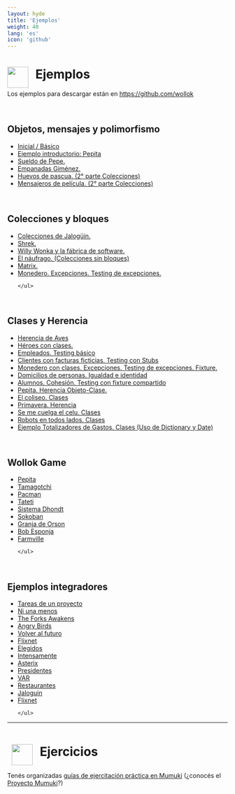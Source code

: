 ```yaml
---
layout: hyde
title: 'Ejemplos'
weight: 40
lang: 'es'
icon: 'github'
---
```



<div class="container">
<h1>
<img src="/images/github-octocat.svg" align="left" height="48" width="48" style="padding: 0px;"/>
&nbsp;&nbsp;Ejemplos
</h1>
</div>

<div class="container">
<p>Los ejemplos para descargar están en
<a href="https://github.com/wollok">https://github.com/wollok</a>
</p>
</div>

<div class="container">
    <br>
</div>

<div class="container">
    <h2>
        Objetos, mensajes y polimorfismo
    </h2>
</div>

<div class="container">
    <ul class="list-group">
    <li class="list-group-item"><a href="https://github.com/wollok/initialLearning">Inicial / Básico</a></li>
    <li class="list-group-item"><a href="https://github.com/wollok/introPepita">Ejemplo introductorio: Pepita</a></li>
    <li class="list-group-item"><a href="https://github.com/wollok/PolimorfismoSueldoDePepe">Sueldo de Pepe. </a></li>
    <li class="list-group-item"><a href="https://github.com/wollok/polimorfismoEmpanadasGimenez">Empanadas Giménez.</a></li>
    <li class="list-group-item"><a href="https://github.com/wollok/polimorfismoColeccionesHuevosDePascua">Huevos de pascua. (2° parte Colecciones)</a></li>
    <li class="list-group-item"><a href="https://github.com/wollok/polimorfismoColeccionesMensajerosDePelicula">Mensajeros de película. (2° parte Colecciones)</a></li>
    </ul>
</div>

<div class="container">
    <br>
</div>

<div class="container">
    <h2>
        Colecciones y bloques
    </h2>
</div>

<div class="container">
    <ul class="list-group">
    <li class="list-group-item"><a href="https://github.com/wollok/coleccionesBloquesJaloguin">Colecciones de Jalogüin. </a></li>
    <li class="list-group-item"><a href="https://github.com/wollok/heroesConObjetos">Shrek. </a></li>
    <li class="list-group-item"><a href="https://github.com/wollok/coleccionesWillyWonka">Willy Wonka y la fábrica de software.</a></li>
    <li class="list-group-item"><a href="https://github.com/wollok/coleccionesSinBloquesNaufrago">El náufrago. (Colecciones sin bloques)</a></li>
    <li class="list-group-item"><a href="https://github.com/wollok/ColeccionesMatrixElElegido">Matrix. </a></li>
    <li class="list-group-item"><a href="https://github.com/wollok/excepcionesMonedero">Monedero. Excepciones. Testing de excepciones.</a></li>

    </ul>
</div>

<div class="container">
    <br>
</div>

<div class="container">
<h2>
Clases y Herencia
</h2>
</div>

<div class="container">
    <ul class="list-group">
    <li class="list-group-item"><a href="https://github.com/wollok/herenciaAvesPepita">Herencia de Aves</a></li>
    <li class="list-group-item"><a href="https://github.com/wollok/heroesConClases">Héroes con clases.</a></li>
    <li class="list-group-item"><a href="https://github.com/wollok/testingEmpleados">Empleados. Testing básico</a></li>
    <li class="list-group-item"><a href="https://github.com/wollok/testingClienteStub">Clientes con facturas ficticias. Testing con Stubs</a></li>
    <li class="list-group-item"><a href="https://github.com/wollok/excepcionesMonederoClases">Monedero con clases. Excepciones. Testing de excepciones. Fixture.</a></li>
    <li class="list-group-item"><a href="https://github.com/wollok/igualdadIdentidadDomicilios">Domicilios de personas. Igualdad e identidad</a></li>
    <li class="list-group-item"><a href="https://github.com/wollok/cohesionAlumnos">Alumnos. Cohesión. Testing con fixture compartido</a></li>
    <li class="list-group-item"><a href="https://github.com/wollok/herenciaPepitaWKO">Pepita. Herencia Objeto-Clase.</a></li>
    <li class="list-group-item"><a href="https://github.com/wollok/clasesColiseo">El coliseo. Clases</a></li>
    <li class="list-group-item"><a href="https://github.com/wollok/herenciaLegoLaPrimavera">Primavera. Herencia</a></li>
    <li class="list-group-item"><a href="https://github.com/wollok/clasesElCelu">Se me cuelga el celu. Clases</a></li>
    <li class="list-group-item"><a href="https://github.com/wollok/clasesBots">Robots en todos lados. Clases</a></li>
    <li class="list-group-item"><a href="https://github.com/wollok/dictionaryTotales">Ejemplo Totalizadores de Gastos. Clases (Uso de Dictionary y Date)</a></li>
    </ul>
</div>

<div class="container">
    <br>
</div>

<div class="container">
<h2>
Wollok Game
</h2>
</div>

<div class="container">
    <ul class="list-group">
    <li class="list-group-item"><a href="https://github.com/wollok/pepitaGame">Pepita</a></li>
    <li class="list-group-item"><a href="https://github.com/wollok/tamagotchiGameComposicion">Tamagotchi</a></li>
    <li class="list-group-item"><a href="https://github.com/wollok/pacmanBasicGame">Pacman</a></li>
    <li class="list-group-item"><a href="https://github.com/wollok/Tateti-Game">Tateti</a></li>
    <li class="list-group-item"><a href="https://github.com/wollok/ejemploDhondt-Game">Sistema Dhondt</a></li>
    <li class="list-group-item"><a href="https://github.com/wollok/sokobanGame">Sokoban</a></li>
    <li class="list-group-item"><a href="https://github.com/wollok/granjaDeOrsonGame">Granja de Orson</a></li>
    <li class="list-group-item"><a href="https://github.com/wollok/bobEsponjaGame">Bob Esponja</a></li>
    <li class="list-group-item"><a href="https://github.com/wollok/farmvilleGame">Farmville</a></li>
    
    </ul>
</div>

<div class="container">
    <br>
</div>

<div class="container">
<h2>
Ejemplos integradores
</h2>
</div>

<div class="container">
    <ul class="list-group">
    <li class="list-group-item"><a href="https://github.com/wollok/examenTareas">Tareas de un proyecto</a></li>
    <li class="list-group-item"><a href="https://github.com/wollok/ejericioIntegradorNiUnaMenos">Ni una menos</a></li>
    <li class="list-group-item"><a href="https://github.com/wollok/ejercicioIntegradorStarWars">The Forks Awakens</a></li>
    <li class="list-group-item"><a href="https://github.com/wollok/ejercicioIntegradorAngryBirds">Angry Birds</a></li>
    <li class="list-group-item"><a href="https://github.com/wollok/ejercicioIntegradorVolverAlFuturo">Volver al futuro</a></li>
    <li class="list-group-item"><a href="https://github.com/wollok/ejercicioIntegradorFlixnet">Flixnet</a></li>
    <li class="list-group-item"><a href="https://github.com/wollok/ejercicioIntegradorElegidos">Elegidos</a></li>
    <li class="list-group-item"><a href="https://github.com/wollok/ejercicioIntegradorIntensamente">Intensamente</a></li>
    <li class="list-group-item"><a href="https://github.com/wollok/ejercicioIntegradorAsterix">Asterix</a></li>
    <li class="list-group-item"><a href="https://github.com/wollok/EjercicioIntegradorPresidentesArgentinos">Presidentes</a></li>
    <li class="list-group-item"><a href="https://github.com/wollok/integradorVar">VAR</a></li>
    <li class="list-group-item"><a href="https://github.com/wollok/EjercicioIntegradorRestaurantes">Restaurantes</a></li>
    <li class="list-group-item"><a href="https://github.com/wollok/EjercicioIntegradorJaloguin">Jaloguin</a></li>
    <li class="list-group-item"><a href="https://github.com/wollok/ejercicioIntegradorFlixnet">Flixnet</a></li>

    </ul>
</div>

<div class="container">
    <hr>
</div>

<div class="container">
<h1 style="padding: 10px;"><img src="/images/mumuki.png" align="left" height="48" width="48" style="padding: 0px;"/>
&nbsp;&nbsp;Ejercicios</h1>

<p>Tenés organizadas 
<a href="http://wollok.mumuki.io/">guías de ejercitación práctica en Mumuki</a> (¿conocés el <a href="http://mumuki.org">Proyecto Mumuki</a>?)</p>
</div>

